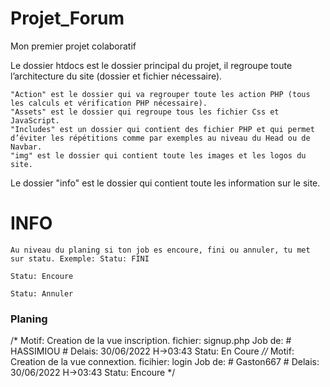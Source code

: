 # Projet_Forum
Mon premier projet colaboratif

Le dossier htdocs est le dossier principal du projet, il regroupe toute l’architecture du site (dossier et fichier nécessaire).

    "Action" est le dossier qui va regrouper toute les action PHP (tous les calculs et vérification PHP nécessaire).
    "Assets" est le dossier qui regroupe tous les fichier Css et JavaScript.
    "Includes" est un dossier qui contient des fichier PHP et qui permet d’éviter les répétitions comme par exemples au niveau du Head ou de Navbar.
    "img" est le dossier qui contient toute les images et les logos du site.

Le dossier "info" est le dossier qui contient toute les information sur le site.

# INFO
    Au niveau du planing si ton job es encoure, fini ou annuler, tu met sur statu. Exemple: Statu: FINI 
                                                                                                 Statu: Encoure
                                                                                                 Statu: Annuler

### Planing
/* 
Motif: Creation de la vue inscription.
fichier: signup.php 
Job de: # HASSIMIOU #
Delais: 30/06/2022 H->03:43
Statu: En Coure
*//* 
Motif: Creation de la vue connextion.
ficihier:  login
Job de: # Gaston667 #
Delais: 30/06/2022 H->03:43
Statu: Encoure
*/
